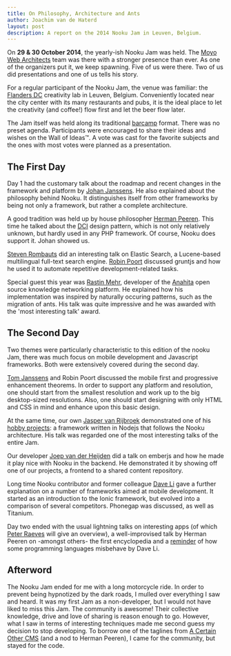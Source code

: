 ```yaml
---
title: On Philosophy, Architecture and Ants
author: Joachim van de Haterd
layout: post
description: A report on the 2014 Nooku Jam in Leuven, Belgium.
---
```


On **29 &amp; 30 October 2014**, the yearly-ish Nooku Jam was held. The [Moyo Web Architects](http://www.moyoweb.nl/) team was there with a stronger presence than ever. As one of the organizers put it, we keep spawning. Five of us were there. Two of us did presentations and one of us tells his story. 

<!--more-->

For a regular participant of the Nooku Jam, the venue was familiar: the [Flanders DC](http://flandersdc.be/) creativity lab in Leuven, Belgium. Conveniently located near the city center with its many restaurants and pubs, it is the ideal place to let the creativity (and coffee!) flow first and let the beer flow later.

The Jam itself was held along its traditional [barcamp](http://barcamp.org/w/page/405173/TheRulesOfBarCamp) format. There was no preset agenda. Participants were encouraged to share their ideas and wishes on the Wall of Ideas&trade;. A vote was cast for the favorite subjects and the ones with most votes were planned as a presentation.

## The First Day

Day 1 had the customary talk about the roadmap and recent changes in the framework and platform by [Johan Janssens](https://twitter.com/johanjanssens). He also explained about the philosophy behind Nooku. It distinguishes itself from other frameworks by being not only a framework, but rather a complete architecture. 

A good tradition was held up by house philosopher [Herman Peeren](https://twitter.com/HermanPeeren). This time he talked about the [DCI](http://en.wikipedia.org/wiki/Data,_context_and_interaction) design pattern, which is not only relatively unknown, but hardly used in any PHP framework. Of course, Nooku does support it. Johan showed us.

[Steven Rombauts](https://twitter.com/stevenrombauts) did an interesting talk on Elastic Search, a Lucene-based multilingual full-text search engine. [Robin Poort](https://twitter.com/rhcpoort) discussed gruntjs and how he used it to automate repetitive development-related tasks. 

Special guest this year was [Rastin Mehr](https://twitter.com/rastin), developer of the [Anahita](http://getanahita.com/) open source knowledge networking platform. He explained how his implementation was inspired by naturally occuring patterns, such as the migration of ants. His talk was quite impressive and he was awarded with the 'most interesting talk' award.

## The Second Day

Two themes were particularly characteristic to this edition of the nooku Jam, there was much focus on mobile development and Javascript frameworks. Both were extensively covered during the second day.

[Tom Janssens](https://twitter.com/janssenstom) and Robin Poort discussed the mobile first and progressive enhancement theorems. In order to support any platform and resolution, one should start from the smallest resolution and work up to the big desktop-sized resolutions. Also, one should start designing with only HTML and CSS in mind and enhance upon this basic design.

At the same time, our own [Jasper van Rijbroek](https://twitter.com/JaspervanRijbro) demonstrated one of his [hobby projects](https://github.com/JaspervRijbroek/raddish): a framework written in Nodejs that follows the Nooku architecture. His talk was regarded one of the most interesting talks of the entire Jam. 

Our developer [Joep van der Heijden](https://twitter.com/Klaasvaak_) did a talk on emberjs and how he made it play nice with Nooku in the backend. He demonstrated it by showing off one of our projects, a frontend to a shared content repository. 

Long time Nooku contributor and former colleague [Dave Li](https://twitter.com/holeedave) gave a further explanation on a number of frameworks aimed at mobile development. It started as an introduction to the Ionic framework, but evolved into a comparison of several competitors. Phonegap was discussed, as well as Titanium. 

Day two ended with the usual lightning talks on interesting apps (of which [Peter Raeves](https://twitter.com/peterraeves) will give an overview), a well-improvised talk by Herman Peeren on -amongst others- the first encyclopedia and a [reminder](https://www.destroyallsoftware.com/talks/wat) of how some programming languages misbehave by Dave Li.

## Afterword

The Nooku Jam ended for me with a long motorcycle ride. In order to prevent being hypnotized by the dark roads, I mulled over everything I saw and heard. It was my first Jam as a non-developer, but I would not have liked to miss this Jam. The community is awesome! Their collective knowledge, drive and love of sharing is reason enough to go. However, what I saw in terms of interesting techniques made me second guess my decision to stop developing. To borrow one of the taglines from [A Certain Other CMS](http://drupal.org) (and a nod to Herman Peeren), I came for the community, but stayed for the code.

